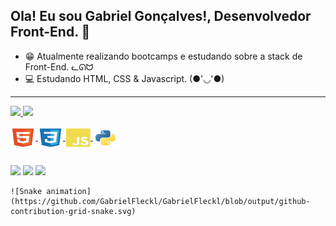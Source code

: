 ## Ola! Eu sou Gabriel Gonçalves!, Desenvolvedor Front-End. 👋                                                                       

- 😁 Atualmente realizando bootcamps e estudando sobre a stack de Front-End. ᓚᘏᗢ 
- 💻 Estudando HTML, CSS & Javascript. (●'◡'●)
<hr>
<div>
  <a href="https://github.com/GabrielFleckl">
  <img   height="180em" src="https://github-readme-stats.vercel.app/api?username=GabrielFleckl&show_icons=true&theme=github_dark&include_all_commits=true&count_private=true"/>
  <img   height="180em" src="https://github-readme-stats.vercel.app/api/top-langs/?username=GabrielFleckl&layout=compact&langs_count=7&theme=github_dark"/>
</div>
  
<div style="display:inline_block"><br>
  <img align="center" alt="HTML" height="30" width="40" src="https://raw.githubusercontent.com/devicons/devicon/master/icons/html5/html5-original.svg">
  <img align="center" alt="CSS" height="30" width="40" src="https://raw.githubusercontent.com/devicons/devicon/master/icons/css3/css3-original.svg">
  <img align="center" alt="Js" height="30" width="40" src="https://raw.githubusercontent.com/devicons/devicon/master/icons/javascript/javascript-plain.svg">
  <img align="center" alt="Python" height="30" width="40" src="https://raw.githubusercontent.com/devicons/devicon/master/icons/python/python-original.svg">
</div>
  
  ##
  
  <div> 
    <a href="https://instagram.com/gabrifleck" target="_blank"><img src="https://img.shields.io/badge/-Instagram-%23E4405F?style=for-the-badge&logo=instagram&logoColor=white" target="_blank"></a>
     <a href="https://www.linkedin.com/in/gabriel-gon%C3%A7alves-leite-aa49b523a" target="_blank"><img src="https://img.shields.io/badge/-LinkedIn-%230077B5?style=for-the-badge&logo=linkedin&logoColor=white" target="_blank"></a> 
    <a href = "mailto:gabrielleiteadm@gmail.com"><img src="https://img.shields.io/badge/Gmail-D14836?style=for-the-badge&logo=gmail&logoColor=white" target="_blank"></a>
    
    ![Snake animation](https://github.com/GabrielFleckl/GabrielFleckl/blob/output/github-contribution-grid-snake.svg)
    
  </div> 

